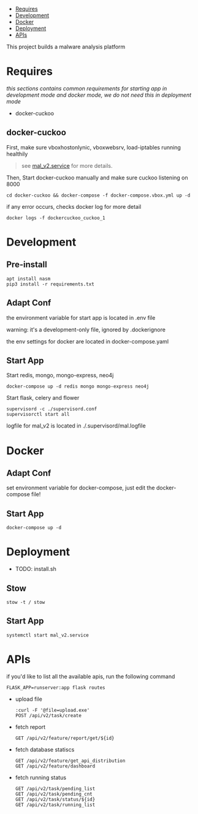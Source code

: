 - [Requires](#Requires)
- [Development](#Development)
- [Docker](#Docker)
- [Deployment](#Deployment)
- [APIs](#APIs)


This project builds a malware analysis platform

# Requires
*this sections contains common requirements for starting app in development mode and docker mode, we do not need this in deployment mode*

- docker-cuckoo

## docker-cuckoo

First, make sure vboxhostonlynic, vboxwebsrv, load-iptables running healthily
> see [mal_v2.service](stow/etc/systemd/system/mal_v2.service) for more details. 

Then, Start docker-cuckoo manually and make sure cuckoo listening on 8000

```shell
cd docker-cuckoo && docker-compose -f docker-compose.vbox.yml up -d 
```

if any error occurs, checks docker log for more detail

```shell
docker logs -f dockercuckoo_cuckoo_1
```

# Development 

## Pre-install

```shell
apt install nasm
pip3 install -r requirements.txt
```

## Adapt Conf 

the environment variable for start app is located in .env file

warning: it's a development-only file, ignored by .dockerignore

the env settings for docker are located in docker-compose.yaml

## Start App

Start redis, mongo, mongo-express, neo4j
```shell
docker-compose up -d redis mongo mongo-express neo4j
```

Start flask, celery and flower
```shell
supervisord -c ./supervisord.conf
supervisorctl start all    
```

logfile for mal_v2 is located in ./.supervisord/mal.logfile

# Docker

## Adapt Conf

set environment variable for docker-compose, just edit the docker-compose file!

## Start App
```shell
docker-compose up -d
```

# Deployment 

- TODO: install.sh

## Stow

```shell
stow -t / stow 
```

## Start App 

```shell
systemctl start mal_v2.service
```


# APIs

if you'd like to list all the available apis, run the following command

```
FLASK_APP=runserver:app flask routes
```

- upload file
    ```
    :curl -F '@file=upload.exe' 
    POST /api/v2/task/create     
    ```

- fetch report
    ```
    GET /api/v2/feature/report/get/${id}
    ```

- fetch database statiscs
    ```
    GET /api/v2/feature/get_api_distribution
    GET /api/v2/feature/dashboard
    ```

- fetch running status

    ```
    GET /api/v2/task/pending_list
    GET /api/v2/task/pending_cnt
    GET /api/v2/task/status/${id}
    GET /api/v2/task/running_list
    ```
